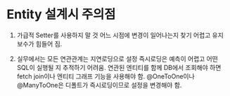 # Entity 설계시 주의점

1. 가급적 Setter를 사용하지 말 것
어느 시점에 변경이 일어나는지 찾기 어렵고 유지보수가 힘들어 짐.

2. 실무에서는 모든 연관관계는 지연로딩으로 설정
즉시로딩은 예측이 어렵고 어떤 SQL이 실행될 지 추적하기 어려움.
연관된 엔티티를 함께 DB에서 조회해야 하면 fetch join이나 엔티티 그래프 기능을 사용해야 함.
@OneToOne이나 @ManyToOne은 디폴트가 즉시로딩이므로 설정을 변경해야 함.


